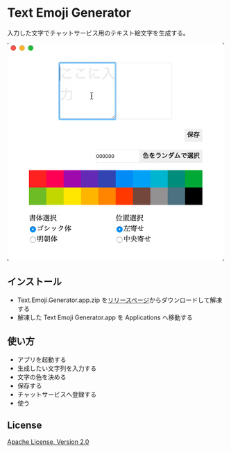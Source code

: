 # Text Emoji Generator

入力した文字でチャットサービス用のテキスト絵文字を生成する。

![デモ](https://raw.githubusercontent.com/5000164/text-emoji-generator/master/demo.gif)

## インストール

- Text.Emoji.Generator.app.zip を[リリースページ](https://github.com/5000164/text-emoji-generator/releases)からダウンロードして解凍する
- 解凍した Text Emoji Generator.app を Applications へ移動する

## 使い方

- アプリを起動する
- 生成したい文字列を入力する
- 文字の色を決める
- 保存する
- チャットサービスへ登録する
- 使う

## License

[Apache License, Version 2.0](http://www.apache.org/licenses/LICENSE-2.0)
